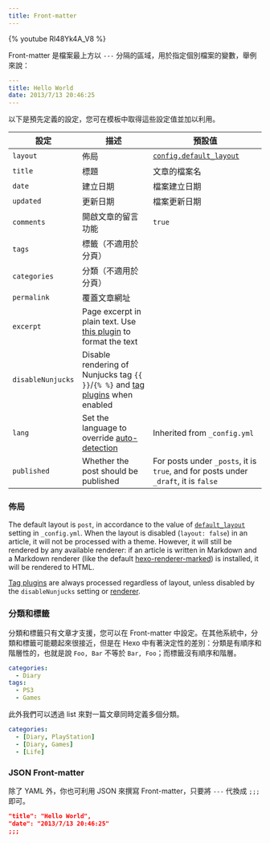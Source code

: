 ```yaml
---
title: Front-matter
---
```


{% youtube Rl48Yk4A_V8 %}

Front-matter 是檔案最上方以 `---` 分隔的區域，用於指定個別檔案的變數，舉例來說：

```yaml
---
title: Hello World
date: 2013/7/13 20:46:25
---
```

以下是預先定義的設定，您可在模板中取得這些設定值並加以利用。

| 設定              | 描述                                                                                                | 預設值                                                                              |
| ----------------- | --------------------------------------------------------------------------------------------------- | ----------------------------------------------------------------------------------- |
| `layout`          | 佈局                                                                                                | [`config.default_layout`](/zh-tw/docs/configuration#寫作)                           |
| `title`           | 標題                                                                                                | 文章的檔案名                                                                        |
| `date`            | 建立日期                                                                                            | 檔案建立日期                                                                        |
| `updated`         | 更新日期                                                                                            | 檔案更新日期                                                                        |
| `comments`        | 開啟文章的留言功能                                                                                  | `true`                                                                              |
| `tags`            | 標籤（不適用於分頁）                                                                                |
| `categories`      | 分類（不適用於分頁）                                                                                |
| `permalink`       | 覆蓋文章網址                                                                                        |
| `excerpt`         | Page excerpt in plain text. Use [this plugin](/docs/tag-plugins#Post-Excerpt) to format the text    |
| `disableNunjucks` | Disable rendering of Nunjucks tag `{{ }}`/`{% %}` and [tag plugins](/docs/tag-plugins) when enabled |
| `lang`            | Set the language to override [auto-detection](/docs/internationalization#Path)                      | Inherited from `_config.yml`                                                        |
| `published`       | Whether the post should be published                                                                | For posts under `_posts`, it is `true`, and for posts under `_draft`, it is `false` |

### 佈局

The default layout is `post`, in accordance to the value of [`default_layout`](<(/docs/configuration#Writing)>) setting in `_config.yml`. When the layout is disabled (`layout: false`) in an article, it will not be processed with a theme. However, it will still be rendered by any available renderer: if an article is written in Markdown and a Markdown renderer (like the default [hexo-renderer-marked](https://github.com/hexojs/hexo-renderer-marked)) is installed, it will be rendered to HTML.

[Tag plugins](/docs/tag-plugins) are always processed regardless of layout, unless disabled by the `disableNunjucks` setting or [renderer](/api/renderer#Disable-Nunjucks-tags).

### 分類和標籤

分類和標籤只有文章才支援，您可以在 Front-matter 中設定。在其他系統中，分類和標籤可能聽起來很接近，但是在 Hexo 中有著決定性的差別：分類是有順序和階層性的，也就是說 `Foo, Bar` 不等於 `Bar, Foo`；而標籤沒有順序和階層。

```yaml
categories:
  - Diary
tags:
  - PS3
  - Games
```

此外我們可以透過 list 來對一篇文章同時定義多個分類。

```yaml
categories:
  - [Diary, PlayStation]
  - [Diary, Games]
  - [Life]
```

### JSON Front-matter

除了 YAML 外，你也可利用 JSON 來撰寫 Front-matter，只要將 `---` 代換成 `;;;` 即可。

```json
"title": "Hello World",
"date": "2013/7/13 20:46:25"
;;;
```
